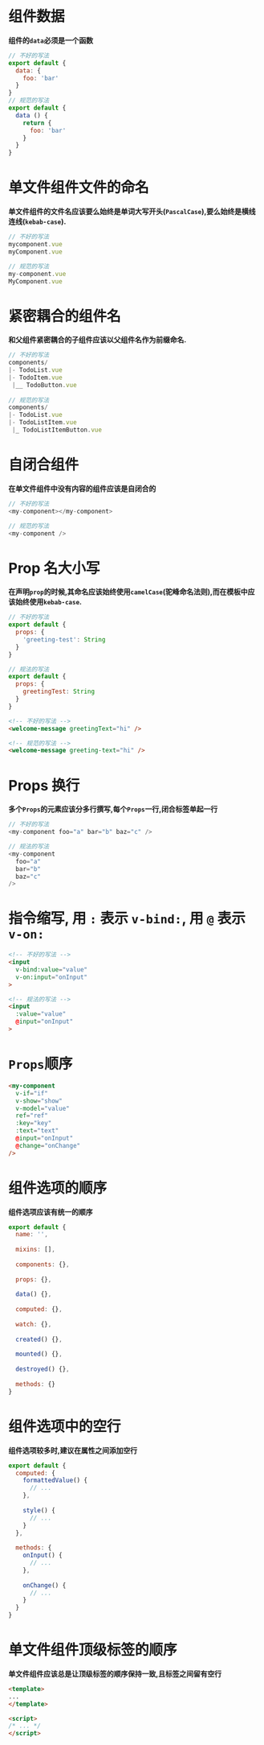 # 组件数据
**组件的`data`必须是一个函数**
```js
// 不好的写法
export default {
  data: {
    foo: 'bar'
  }
}
// 规范的写法
export default {
  data () {
    return {
      foo: 'bar'
    }
  }
}
```
# 单文件组件文件的命名
**单文件组件的文件名应该要么始终是单词大写开头(`PascalCase`),要么始终是横线连线(`kebab-case`).**
```js
// 不好的写法
mycomponent.vue
myComponent.vue

// 规范的写法
my-component.vue
MyComponent.vue
```

# 紧密耦合的组件名
**和父组件紧密耦合的子组件应该以父组件名作为前缀命名.**
```js
// 不好的写法
components/
|- TodoList.vue
|- TodoItem.vue
 |__ TodoButton.vue
 
// 规范的写法
components/
|- TodoList.vue
|- TodoListItem.vue
 |_ TodoListItemButton.vue
```

# 自闭合组件
**在单文件组件中没有内容的组件应该是自闭合的**
```js
// 不好的写法
<my-component></my-component>

// 规范的写法
<my-component />
```

# Prop 名大小写
**在声明`prop`的时候,其命名应该始终使用`camelCase`(驼峰命名法则),而在模板中应该始终使用`kebab-case`.**
```js
// 不好的写法
export default {
  props: {
    'greeting-test': String
  }
}

// 规法的写法
export default {
  props: {
    greetingTest: String
  }
}
```
```html
<!-- 不好的写法 -->
<welcome-message greetingText="hi" />

<!-- 规范的写法 -->
<welcome-message greeting-text="hi" />
```

# Props 换行
**多个`Props`的元素应该分多行撰写,每个`Props`一行,闭合标签单起一行**
```js
// 不好的写法
<my-component foo="a" bar="b" baz="c" />

// 规法的写法
<my-component
  foo="a"
  bar="b"
  baz="c"
/>
```

# 指令缩写, 用 `:` 表示 `v-bind:`, 用 `@` 表示 `v-on:`
```html
<!-- 不好的写法 -->
<input
  v-bind:value="value"
  v-on:input="onInput"
>

<!-- 规法的写法 -->
<input
  :value="value"
  @input="onInput"
>
```

# `Props`顺序
```html
<my-component
  v-if="if"
  v-show="show"
  v-model="value"
  ref="ref"
  :key="key"
  :text="text"
  @input="onInput"
  @change="onChange"
/>
```

# 组件选项的顺序
**组件选项应该有统一的顺序**
```js
export default {
  name: '',
  
  mixins: [],
  
  components: {},
  
  props: {},
  
  data() {},
  
  computed: {},
  
  watch: {},
  
  created() {},
  
  mounted() {},
  
  destroyed() {},
  
  methods: {}
}
```

# 组件选项中的空行
**组件选项较多时,建议在属性之间添加空行**
```js
export default {
  computed: {
    formattedValue() {
      // ...
    },
    
    style() {
      // ...
    }
  },
  
  methods: {
    onInput() {
      // ...
    },
    
    onChange() {
      // ...
    }
  }
}
```

# 单文件组件顶级标签的顺序
**单文件组件应该总是让顶级标签的顺序保持一致,且标签之间留有空行**
```html
<template>
...
</template>

<script>
/* ... */
</script>
```

<style>
/* .... */
</style>











